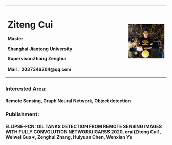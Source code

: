 <table border="0">
  <tr>
    <td width="75%">
      <h1>Ziteng Cui</h1>
      <p><b>Master</b></p>
      <p><b>Shanghai Jiaotong University</b></p>
      <p><b>Supervisor:Zhang Zenghui</b></p>
      <p><b>Mail：2037346204@qq.com</b></p>  
    </td>
    <td width="25%">
      <img src="cui.jpg" width="200%">      
    </td>
  </tr>
</table>

### Interested Area:
#### Remote Sensing, Graph Neural Network, Object detcetion
### Publishment:
#### ELLIPSE-FCN: OIL TANKS DETECTION FROM REMOTE SENSING IMAGES WITH FULLY CONVOLUTION NETWORK(IGARSS 2020, oral)Ziteng Cui1, Weiwei Guo∗, Zenghui Zhang, Huiyuan Chen, Wenxian Yu


